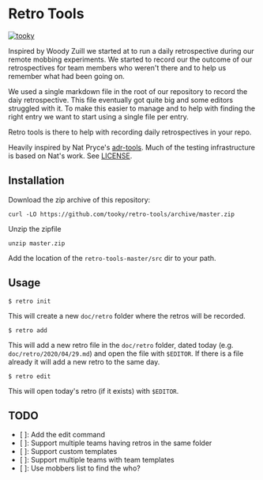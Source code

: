 Retro Tools
===========

[![tooky](https://circleci.com/gh/tooky/retro-tools.svg?style=svg)](https://circleci.com/gh/tooky/retro-tools)

Inspired by Woody Zuill we started at to run a daily retrospective during
our remote mobbing experiments. We started to record our the outcome of
our retrospectives for team members who weren't there and to help us
remember what had been going on.

We used a single markdown file in the root of our repository to record the
daiy retrospective. This file eventually got quite big and some editors
struggled with it. To make this easier to manage and to help with finding
the right entry we want to start using a single file per entry.

Retro tools is there to help with recording daily retrospectives in your
repo.

Heavily inspired by Nat Pryce's
[adr-tools](https://github.com/npryce/adr-tools/). Much of the testing
infrastructure is based on Nat's work. See
[LICENSE](https://github.com/npryce/adr-tools/blob/master/LICENSE.txt).

Installation
------------

Download the zip archive of this repository:

    curl -LO https://github.com/tooky/retro-tools/archive/master.zip

Unzip the zipfile

    unzip master.zip

Add the location of the `retro-tools-master/src` dir to your path.

Usage
-----

    $ retro init

This will create a new `doc/retro` folder where the retros will be
recorded.

    $ retro add

This will add a new retro file in the `doc/retro` folder, dated today
(e.g. `doc/retro/2020/04/29.md`) and open the file with `$EDITOR`. If there
is a file already it will add a new retro to the same day.

    $ retro edit

This will open today's retro (if it exists) with `$EDITOR`.

## TODO

- [ ]: Add the edit command
- [ ]: Support multiple teams having retros in the same folder
- [ ]: Support custom templates
- [ ]: Support multiple teams with team templates
- [ ]: Use mobbers list to find the who?
